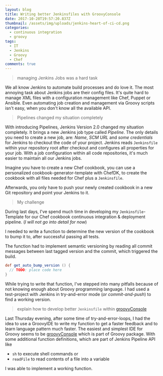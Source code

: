 ```yaml
---
layout: blog
title: Writing better Jenkinsfiles with GroovyConsole
date: 2017-10-28T19:57:20.837Z
thumbnail: /assets/img/uploads/jenkins-heart-of-ci-cd.png
categories:
  - continuous integration
  - groovy
tags:
  - IT
  - Jenkins
  - Groovy
  - Chef
comments: true
---
```

> managing Jenkins Jobs was a hard task

We all know Jenkins to automate build processes and do love it. The most annoying task about Jenkins jobs are their config files. It's quite hard to manage XML files with a configuration management like Chef, Puppet or Ansible.
Even automating job creation and management via Groovy scripts isn't easy, when you don't know all the available API.

> Pipelines changed my situation completely

With introducing Pipelines, Jenkins Version 2.0 changed my situation completely. It brings a new Jenkins job type called *Pipeline*.
The only details you need to create a new job, are: *Name*, *SCM URL* and *some credentials* for Jenkins to checkout the code of your project.
Jenkins reads `Jenkinsfile` within your repository root after checkout and configures all properties for your job.
With a job configuration within all code repositories, it's much easier to maintain all our Jenkins jobs.

Imagine you have to create a new Chef cookbook, you can use a personalized cookbook-generator-template with ChefDK, to create the cookbook with all files needed for Chef plus a `Jenkinsfile`.

Afterwards, you only have to push your newly created cookbook in a new Git repository and point your Jenkins to it.

> My challenge

During last days, I've spend much time in developing my `Jenkinsfile`-Template for our Chef cookbook continuous integration & deployment pipeline. (*I will not go into detail for now*)

I needed to write a function to determine the new version of the cookbook to bump it to, after successful passing all tests.

The function had to implement semantic versioning by reading all commit messages between last tagged version and the commit, which triggered the build.

```groovy
def get_auto_bump_version () {
  // TODO: place code here
}
```

While trying to write that function, I've stepped into many pitfalls because of not knowing enough about Groovy programming language.
I had used a test-project with Jenkins in try-and-error mode
(*or commit-and-push*) to find a working version.

> explain how to develop better `Jenkinsfile` within [groovyConsole](http://groovy-lang.org/groovyconsole.html)

Last Thursday evening, after some time of try-and-error-loops, I had the idea to use a GroovyIDE to write my function to get a faster feedback and to learn language pattern much faster.
The easiest and simplest IDE for Groovy seems to be [groovyConsole](http://groovy-lang.org/groovyconsole.html) which is part of Groovy package. With some additional function definitions, which are part of Jenkins Pipeline API like
* `sh` to execute shell commands or
* `readFile` to read contents of a file into a variable

I was able to implement a working function.
